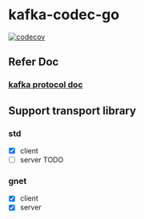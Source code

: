 # kafka-codec-go
[![codecov](https://codecov.io/gh/protocol-laboratory/kafka-codec-go/branch/main/graph/badge.svg?token=155QKNN7MQ)](https://codecov.io/gh/protocol-laboratory/kafka-codec-go)
## Refer Doc
### [kafka protocol doc](https://kafka.apache.org/protocol)
## Support transport library
### std
- [x] client
- [ ] server TODO
### gnet
- [x] client
- [x] server
